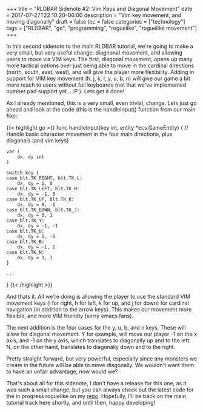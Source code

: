 +++
title = "RLDBAR Sidenote #2: Vim Keys and Diagonal Movement"
date = 2017-07-27T22:10:20-06:00
description = "Vim key movement, and moving diagonally"
draft = false
toc = false
categories = ["technology"]
tags = ["RLDBAR", "go", "programming", "roguelike", "roguelike movement"]
+++

In this second sidenote to the main RLDBAR tutorial, we're going to make a very small, but very useful change: diagnonal movement, and allowing users to move via VIM keys. The first, diagonal movement, opens up many more tactical options over just being able to move in the cardinal directions (north, south, east, west), and will give the player more flexibility. Adding in support for VIM key movement (h, j, k, l, y, u, b, n) will give our game a bit more reach to users without full keyboards (not that we've implemented number pad support yet... :P ). Lets get it done!

<!-- more -->

As I already mentioned, this is a very small, even trivial, change. Lets just go ahead and look at the code (this is the handleInput() function from our main file):

{{< highlight go >}}
func handleInput(key int, entity *ecs.GameEntity) {
	// Handle basic character movement in the four main directions, plus diagonals (and vim keys)

	var (
		dx, dy int
	)

	switch key {
	case blt.TK_RIGHT, blt.TK_L:
		dx, dy = 1, 0
	case blt.TK_LEFT, blt.TK_H:
		dx, dy = -1, 0
	case blt.TK_UP, blt.TK_K:
		dx, dy = 0, -1
	case blt.TK_DOWN, blt.TK_J:
		dx, dy = 0, 1
	case blt.TK_Y:
		dx, dy = -1, -1
	case blt.TK_U:
		dx, dy = 1, -1
	case blt.TK_B:
		dx, dy = -1, 1
	case blt.TK_N:
		dx, dy = 1, 1
	}
    
    ...
}
{{< /highlight >}}

And thats it. All we're doing is allowing the player to use the standard VIM movement keys (l for right, h for left, k for up, and j for down) for cardinal navigation (in addition to the arrow keys). This makes our movement more flexible, and more VIM friendly (sorry emacs fans).

The next addition is the four cases for the y, u, b, and n keys. These will allow for diagonal movement. Y for example, will move our player -1 on the x axis, and -1 on the y axis, which translates to diagonally up and to the left. N, on the other hand, translates to  diagonally down and to the right.

Pretty straight forward, but very powerful, especially since any monsters we create in the future will be able to move diagonally. We wouldn't want them to have an unfair advantage, now would we?

That's about all for this sidenote, I don't have a release for this one, as it was such a small change, but you can always check out the latest code for the in progress roguelike on my [repo](https://github.com/jcerise/roguelikedev-does-the-complete-roguelike-tutorial). Hopefully, I'll be back on the main tutorial track here shortly, and until then, happy developing!
